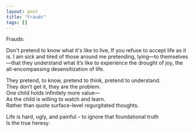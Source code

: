 ```yaml
---
layout: post
title: "Frauds"
tags: []
---
```


Frauds:

Don't pretend to know what it's like to live,
If you refuse to accept life as it is.
I am sick and tired of those around me pretending, lying—to themselves—that they understand what it’s like to experience the drought of joy, the all-encompassing desensitization of life.

They pretend, to know, pretend to think, pretend to understand.  
They don’t get it, they are the problem.  
One child holds infinitely more value—  
As the child is willing to watch and learn.  
Rather than quote surface-level regurgitated thoughts.

Life is hard, ugly, and painful – to ignore that foundational truth  
Is the true heresy.